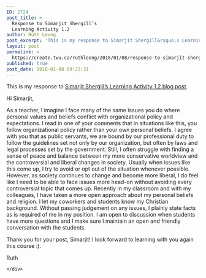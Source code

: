 ```yaml
---
ID: 2724
post_title: >
  Response to Simarjit Shergill’s
  Learning Activity 1.2
author: Ruth Leong
post_excerpt: 'This is my response to Simarjit Shergill&rsquo;s Learning Activity 1.2 blog post. Hi Simarjit, As a teacher, I imagine I face many of the same issues you do where personal values and beliefs conflict with organizational policy and expectations. I read in one of your comments that in situations like this, you follow organizational policy [&hellip;]'
layout: post
permalink: >
  https://create.twu.ca/ruthleong/2018/01/08/response-to-simarjit-shergills-learning-activity-1-2/
published: true
post_date: 2018-01-08 09:23:31
---
```

This is my response to <a href="https://create.twu.ca/icandothis/2018/01/02/activity-1-2/">Simarjit Shergill&#8217;s Learning Activity 1.2 blog post</a>.

Hi Simarjit,

As a teacher, I imagine I face many of the same issues you do where personal values and beliefs conflict with organizational policy and expectations. I read in one of your comments that in situations like this, you follow organizational policy rather than your own personal beliefs. I agree with you that as public servants, we are bound by our professional duty to follow the guidelines set not only by our organization, but often by laws and legal processes set by the government. Still, I often struggle with finding a sense of peace and balance between my more conservative worldview and the controversial and liberal changes in society. Usually when issues like this come up, I try to avoid or opt out of the situation whenever possible. However, as society continues to change and become more liberal, I do feel like I need to be able to face issues more head-on without avoiding every controversial topic that comes up. Recently in my classroom and with my colleagues, I have taken a more open approach about my personal beliefs and religion. I let my coworkers and students know my Christian background. Without passing judgement on any issues, I plainly state facts as is required of me in my position. I am open to discussion when students have more questions and I make sure I maintain an open and friendly conversation with the students.

Thank you for your post, Simarjit! I look forward to learning with you again this course :).

Ruth

<div id="themify_builder_content-337" data-postid="337" class="themify_builder_content themify_builder_content-337 themify_builder">

    </div>

<!-- /themify_builder_content -->